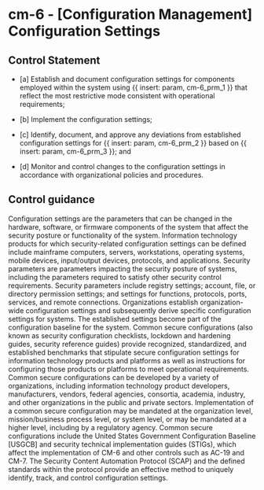 # cm-6 - \[Configuration Management\] Configuration Settings

## Control Statement

- \[a\] Establish and document configuration settings for components employed within the system using {{ insert: param, cm-6_prm_1 }} that reflect the most restrictive mode consistent with operational requirements;

- \[b\] Implement the configuration settings;

- \[c\] Identify, document, and approve any deviations from established configuration settings for {{ insert: param, cm-6_prm_2 }} based on {{ insert: param, cm-6_prm_3 }}; and

- \[d\] Monitor and control changes to the configuration settings in accordance with organizational policies and procedures.

## Control guidance

Configuration settings are the parameters that can be changed in the hardware, software, or firmware components of the system that affect the security posture or functionality of the system. Information technology products for which security-related configuration settings can be defined include mainframe computers, servers, workstations, operating systems, mobile devices, input/output devices, protocols, and applications. Security parameters are parameters impacting the security posture of systems, including the parameters required to satisfy other security control requirements. Security parameters include registry settings; account, file, or directory permission settings; and settings for functions, protocols, ports, services, and remote connections. Organizations establish organization-wide configuration settings and subsequently derive specific configuration settings for systems. The established settings become part of the configuration baseline for the system. Common secure configurations (also known as security configuration checklists, lockdown and hardening guides, security reference guides) provide recognized, standardized, and established benchmarks that stipulate secure configuration settings for information technology products and platforms as well as instructions for configuring those products or platforms to meet operational requirements. Common secure configurations can be developed by a variety of organizations, including information technology product developers, manufacturers, vendors, federal agencies, consortia, academia, industry, and other organizations in the public and private sectors. Implementation of a common secure configuration may be mandated at the organization level, mission/business process level, or system level, or may be mandated at a higher level, including by a regulatory agency. Common secure configurations include the United States Government Configuration Baseline [USGCB] and security technical implementation guides (STIGs), which affect the implementation of CM-6 and other controls such as AC-19 and CM-7. The Security Content Automation Protocol (SCAP) and the defined standards within the protocol provide an effective method to uniquely identify, track, and control configuration settings.
